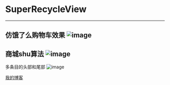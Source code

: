 # SuperRecycleView
---
仿饿了么购物车效果
![image](https://github.com/GongWnbo/SuperRecycleView/blob/master/app/src/raw/master/images-folder/shoppingcart.gif)
---
商城shu算法
![image](https://github.com/GongWnbo/SuperRecycleView/blob/master/app/src/raw/master/images-folder/sku.gif)
---
多条目的头部和尾部
![image](https://github.com/GongWnbo/SuperRecycleView/blob/master/app/src/raw/master/images-folder/headerandfooter.gif)




[我的博客](https://www.jianshu.com/u/0b51eed8edba "悬停显示")